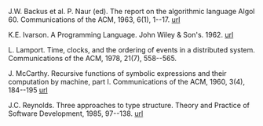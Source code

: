 
J.W. Backus et al. P. Naur (ed). 
The report on the algorithmic language Algol 60. 
Communications of the ACM, 1963, 6(1), 1--17.
[url](http://dl.acm.org/citation.cfm?id=366193.366201&coll=DL&dl=ACM&CFID=553200397&CFTOKEN=50185488)

K.E. Ivarson. 
A Programming Language. 
John Wiley & Son's. 1962.
[url](http://www.jsoftware.com/papers/APL.htm)

L. Lamport.
Time, clocks, and the ordering of events in a distributed system.
Communications of the ACM, 1978, 21(7), 558--565.

J. McCarthy.
Recursive functions of symbolic expressions and their computation by machine, part I.
Communications of the ACM, 1960, 3(4), 184--195
[url](http://dl.acm.org/citation.cfm?id=367199)

J.C. Reynolds.
Three approaches to type structure.
Theory and Practice of Software Development, 1985, 97--138.
[url](http://link.springer.com/chapter/10.1007%2F3-540-15198-2_7)
